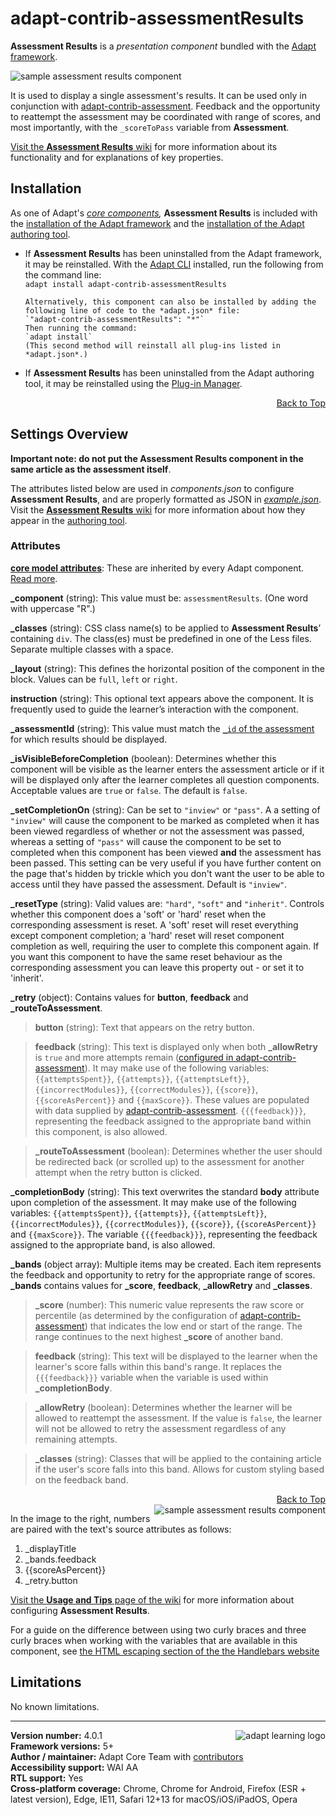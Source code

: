 # adapt-contrib-assessmentResults

**Assessment Results** is a _presentation component_ bundled with the [Adapt framework](https://github.com/adaptlearning/adapt_framework).

<img src="https://github.com/adaptlearning/documentation/blob/master/04_wiki_assets/plug-ins/images/assessmentResults01.png" alt="sample assessment results component">

It is used to display a single assessment's results. It can be used only in conjunction with [adapt-contrib-assessment](https://github.com/adaptlearning/adapt-contrib-assessment). Feedback and the opportunity to reattempt the assessment may be coordinated with range of scores, and most importantly, with the `_scoreToPass` variable from **Assessment**.

[Visit the **Assessment Results** wiki](https://github.com/adaptlearning/adapt-contrib-assessmentResults/wiki) for more information about its functionality and for explanations of key properties.

## Installation

As one of Adapt's _[core components](https://github.com/adaptlearning/adapt_framework/wiki/Core-Plug-ins-in-the-Adapt-Learning-Framework#components),_ **Assessment Results** is included with the [installation of the Adapt framework](https://github.com/adaptlearning/adapt_framework/wiki/Manual-installation-of-the-Adapt-framework#installation) and the [installation of the Adapt authoring tool](https://github.com/adaptlearning/adapt_authoring/wiki/Installing-Adapt-Origin).

- If **Assessment Results** has been uninstalled from the Adapt framework, it may be reinstalled.
  With the [Adapt CLI](https://github.com/adaptlearning/adapt-cli) installed, run the following from the command line:  
  `adapt install adapt-contrib-assessmentResults`

      Alternatively, this component can also be installed by adding the following line of code to the *adapt.json* file:
      `"adapt-contrib-assessmentResults": "*"`
      Then running the command:
      `adapt install`
      (This second method will reinstall all plug-ins listed in *adapt.json*.)

- If **Assessment Results** has been uninstalled from the Adapt authoring tool, it may be reinstalled using the [Plug-in Manager](https://github.com/adaptlearning/adapt_authoring/wiki/Plugin-Manager).
<div float align=right><a href="#top">Back to Top</a></div>

## Settings Overview

**Important note: do not put the Assessment Results component in the same article as the assessment itself**.

The attributes listed below are used in _components.json_ to configure **Assessment Results**, and are properly formatted as JSON in [_example.json_](https://github.com/adaptlearning/adapt-contrib-assessmentResults/blob/master/example.json). Visit the [**Assessment Results** wiki](https://github.com/adaptlearning/adapt-contrib-assessmentResults/wiki) for more information about how they appear in the [authoring tool](https://github.com/adaptlearning/adapt_authoring/wiki).

### Attributes

[**core model attributes**](https://github.com/adaptlearning/adapt_framework/wiki/Core-model-attributes): These are inherited by every Adapt component. [Read more](https://github.com/adaptlearning/adapt_framework/wiki/Core-model-attributes).

**\_component** (string): This value must be: `assessmentResults`. (One word with uppercase "R".)

**\_classes** (string): CSS class name(s) to be applied to **Assessment Results**’ containing `div`. The class(es) must be predefined in one of the Less files. Separate multiple classes with a space.

**\_layout** (string): This defines the horizontal position of the component in the block. Values can be `full`, `left` or `right`.

**instruction** (string): This optional text appears above the component. It is frequently used to
guide the learner’s interaction with the component.

**\_assessmentId** (string): This value must match the [`_id` of the assessment](https://github.com/adaptlearning/adapt-contrib-assessment#attributes) for which results should be displayed.

**\_isVisibleBeforeCompletion** (boolean): Determines whether this component will be visible as the learner enters the assessment article or if it will be displayed only after the learner completes all question components. Acceptable values are `true` or `false`. The default is `false`.

**\_setCompletionOn** (string): Can be set to `"inview"` or `"pass"`. A a setting of `"inview"` will cause the component to be marked as completed when it has been viewed regardless of whether or not the assessment was passed, whereas a setting of `"pass"` will cause the component to be set to completed when this component has been viewed **and** the assessment has been passed. This setting can be very useful if you have further content on the page that's hidden by trickle which you don't want the user to be able to access until they have passed the assessment. Default is `"inview"`.

**\_resetType** (string): Valid values are: `"hard"`, `"soft"` and `"inherit"`. Controls whether this component does a 'soft' or 'hard' reset when the corresponding assessment is reset. A 'soft' reset will reset everything except component completion; a 'hard' reset will reset component completion as well, requiring the user to complete this component again. If you want this component to have the same reset behaviour as the corresponding assessment you can leave this property out - or set it to 'inherit'.

**\_retry** (object): Contains values for **button**, **feedback** and **\_routeToAssessment**.

> **button** (string): Text that appears on the retry button.

> **feedback** (string): This text is displayed only when both **\_allowRetry** is `true` and more attempts remain ([configured in adapt-contrib-assessment](https://github.com/adaptlearning/adapt-contrib-assessment#attributes)). It may make use of the following variables: `{{attemptsSpent}}`, `{{attempts}}`, `{{attemptsLeft}}`, `{{incorrectModules}}`,  `{{correctModules}}`,  `{{score}}`, `{{scoreAsPercent}}` and `{{maxScore}}`. These values are populated with data supplied by [adapt-contrib-assessment](https://github.com/adaptlearning/adapt-contrib-assessment#attributes). `{{{feedback}}}`, representing the feedback assigned to the appropriate band within this component, is also allowed.

> **\_routeToAssessment** (boolean): Determines whether the user should be redirected back (or scrolled up) to the assessment for another attempt when the retry button is clicked.

**\_completionBody** (string): This text overwrites the standard **body** attribute upon completion of the assessment. It may make use of the following variables: `{{attemptsSpent}}`, `{{attempts}}`, `{{attemptsLeft}}`, `{{incorrectModules}}`,  `{{correctModules}}`, `{{score}}`, `{{scoreAsPercent}}` and `{{maxScore}}`. The variable `{{{feedback}}}`, representing the feedback assigned to the appropriate band, is also allowed.

**\_bands** (object array): Multiple items may be created. Each item represents the feedback and opportunity to retry for the appropriate range of scores. **\_bands** contains values for **\_score**, **feedback**, **\_allowRetry** and **\_classes**.

> **\_score** (number): This numeric value represents the raw score or percentile (as determined by the configuration of [adapt-contrib-assessment](https://github.com/adaptlearning/adapt-contrib-assessment)) that indicates the low end or start of the range. The range continues to the next highest **\_score** of another band.

> **feedback** (string): This text will be displayed to the learner when the learner's score falls within this band's range. It replaces the `{{{feedback}}}` variable when the variable is used within **\_completionBody**.

> **\_allowRetry** (boolean): Determines whether the learner will be allowed to reattempt the assessment. If the value is `false`, the learner will not be allowed to retry the assessment regardless of any remaining attempts.

> **\_classes** (string): Classes that will be applied to the containing article if the user's score falls into this band. Allows for custom styling based on the feedback band.

<div float align=right><a href="#top">Back to Top</a></div>

<img src="https://github.com/adaptlearning/documentation/blob/master/04_wiki_assets/plug-ins/images/assessmentResults02.png" alt="sample assessment results component" align="right">

In the image to the right, numbers are paired with the text's source attributes as follows:

1. \_displayTitle
2. \_bands.feedback
3. {{scoreAsPercent}}
4. \_retry.button

[Visit the **Usage and Tips** page of the wiki](https://github.com/adaptlearning/adapt-contrib-assessmentResults/wiki/Usage-and-Tips) for more information about configuring **Assessment Results**.

For a guide on the difference between using two curly braces and three curly braces when working with the variables that are available in this component, see [the HTML escaping section of the the Handlebars website](http://handlebarsjs.com/#html-escaping)

## Limitations

No known limitations.

---

**Version number:** 4.0.1 <a href="https://community.adaptlearning.org/" target="_blank"><img src="https://github.com/adaptlearning/documentation/blob/master/04_wiki_assets/plug-ins/images/adapt-logo-mrgn-lft.jpg" alt="adapt learning logo" align="right"></a>  
**Framework versions:** 5+  
**Author / maintainer:** Adapt Core Team with [contributors](https://github.com/adaptlearning/adapt-contrib-assessmentResults/graphs/contributors)  
**Accessibility support:** WAI AA  
**RTL support:** Yes  
**Cross-platform coverage:** Chrome, Chrome for Android, Firefox (ESR + latest version), Edge, IE11, Safari 12+13 for macOS/iOS/iPadOS, Opera
